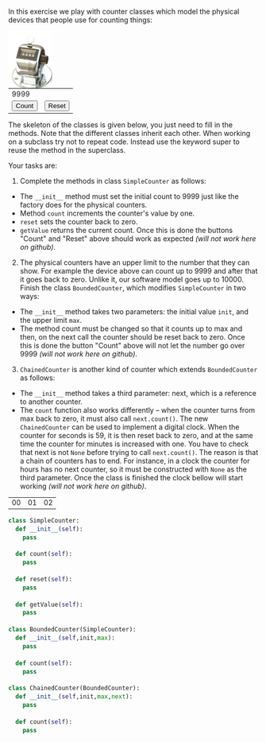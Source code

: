 In this exercise we play with counter classes which model the physical devices that people use for counting things:

<img src="./1_Counters.counter.png" align="left" height="115px" /><p align="right"><table><tbody><tr><td colspan="2">9999</td></tr><tr><td><button>Count</button></td><td><button>Reset</button></td></tr></tbody></table></p>

The skeleton of the classes is given below, you just need to fill in the methods. Note that the different classes inherit each other. When working on a subclass try not to repeat code. Instead use the keyword super to reuse the method in the superclass.

Your tasks are:

1. Complete the methods in class `SimpleCounter` as follows:
  * The `__init__` method must set the initial count to 9999 just like the factory does for the physical counters.
  * Method `count` increments the counter's value by one.
  * `reset` sets the counter back to zero.
  * `getValue` returns the current count.
  Once this is done the buttons "Count" and "Reset" above should work as expected *(will not work here on github)*.
2. The physical counters have an upper limit to the number that they can show. For example the device above can count up to 9999 and after that it goes back to zero. Unlike it, our software model goes up to 10000. Finish the class `BoundedCounter`, which modifies `SimpleCounter` in two ways:
  * The `__init__` method takes two parameters: the initial value `init`, and the upper limit `max`.
  * The method count must be changed so that it counts up to max and then, on the next call the counter should be reset back to zero.
  Once this is done the button "Count" above will not let the number go over 9999 *(will not work here on github)*.
3. `ChainedCounter` is another kind of counter which extends `BoundedCounter` as follows:
  * The `__init__` method takes a third parameter: next, which is a reference to another counter.
  * The `count` function also works differently  –  when the counter turns from max back to zero, it must also call `next.count()`.
  The new `ChainedCounter` can be used to implement a digital clock. When the counter for seconds is 59, it is then reset back to zero, and at the same time the counter for minutes is increased with one. You have to check that next is not `None` before trying to call `next.count()`. The reason is that a chain of counters has to end. For instance, in a clock the counter for hours has no next counter, so it must be constructed with `None` as the third parameter. Once the class is finished the clock bellow will start working *(will not work here on github)*.
  <table><tbody><tr><td>00</td><td>01</td><td>02</td></tr></tbody></table>

```python
class SimpleCounter:
  def __init__(self):
    pass

  def count(self):
    pass

  def reset(self):
    pass

  def getValue(self):
    pass

class BoundedCounter(SimpleCounter):
  def __init__(self,init,max):
    pass

  def count(self):
    pass

class ChainedCounter(BoundedCounter):
  def __init__(self,init,max,next):
    pass

  def count(self):
    pass
```
